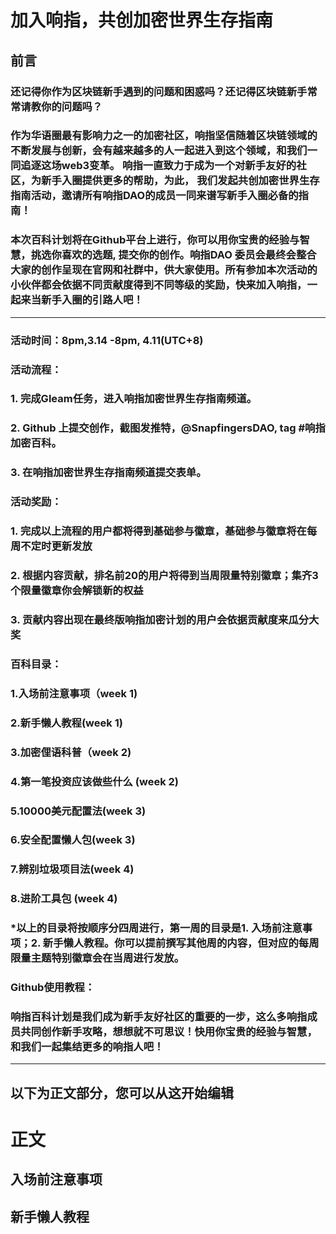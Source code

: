 # 加入响指，共创加密世界生存指南 
## 前言
### 还记得你作为区块链新手遇到的问题和困惑吗？还记得区块链新手常常请教你的问题吗？
### 作为华语圈最有影响力之一的加密社区，响指坚信随着区块链领域的不断发展与创新，会有越来越多的人一起进入到这个领域，和我们一同追逐这场web3变革。 响指一直致力于成为一个对新手友好的社区，为新手入圈提供更多的帮助，为此， 我们发起共创加密世界生存指南活动，邀请所有响指DAO的成员一同来谱写新手入圈必备的指南！
### 本次百科计划将在Github平台上进行，你可以用你宝贵的经验与智慧，挑选你喜欢的选题, 提交你的创作。响指DAO 委员会最终会整合大家的创作呈现在官网和社群中，供大家使用。所有参加本次活动的小伙伴都会依据不同贡献度得到不同等级的奖励，快来加入响指，一起来当新手入圈的引路人吧！ 
---
### 活动时间：8pm,3.14 -8pm, 4.11(UTC+8)
### 活动流程：
### 1. 完成Gleam任务，进入响指加密世界生存指南频道。 
### 2. Github 上提交创作，截图发推特，@SnapfingersDAO, tag #响指加密百科。
### 3. 在响指加密世界生存指南频道提交表单。 
### 活动奖励：
### 1. 完成以上流程的用户都将得到基础参与徽章，基础参与徽章将在每周不定时更新发放
### 2. 根据内容贡献，排名前20的用户将得到当周限量特别徽章；集齐3个限量徽章你会解锁新的权益
### 3. 贡献内容出现在最终版响指加密计划的用户会依据贡献度来瓜分大奖 
### 百科目录：
### 1.入场前注意事项（week 1)
### 2.新手懒人教程(week 1)
### 3.加密俚语科普（week 2)
### 4.第一笔投资应该做些什么 (week 2)
### 5.10000美元配置法(week 3)
### 6.安全配置懒人包(week 3)
### 7.辨别垃圾项目法(week 4)
### 8.进阶工具包 (week 4)
### *以上的目录将按顺序分四周进行，第一周的目录是1. 入场前注意事项；2. 新手懒人教程。你可以提前撰写其他周的内容，但对应的每周限量主题特别徽章会在当周进行发放。
### Github使用教程：
### 响指百科计划是我们成为新手友好社区的重要的一步，这么多响指成员共同创作新手攻略，想想就不可思议！快用你宝贵的经验与智慧，和我们一起集结更多的响指人吧！
---
## **以下为正文部分，您可以从这开始编辑**
# 正文

## 入场前注意事项


## 新手懒人教程 



